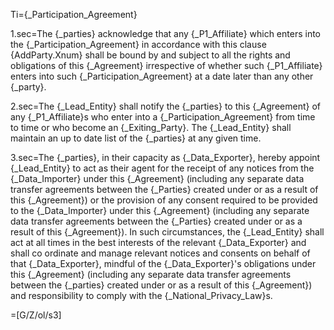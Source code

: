 Ti={_Participation_Agreement}

1.sec=The {_parties} acknowledge that any {_P1_Affiliate} which enters into the {_Participation_Agreement} in accordance with this clause {AddParty.Xnum} shall be bound by and subject to all the rights and obligations of this {_Agreement} irrespective of whether such {_P1_Affiliate} enters into such {_Participation_Agreement} at a date later than any other {_party}.

2.sec=The {_Lead_Entity} shall notify the {_parties} to this {_Agreement} of any {_P1_Affiliate}s who enter into a {_Participation_Agreement} from time to time or who become an {_Exiting_Party}. The {_Lead_Entity} shall maintain an up to date list of the {_parties} at any given time.

3.sec=The {_parties}, in their capacity as {_Data_Exporter}, hereby appoint {_Lead_Entity} to act as their agent for the receipt of any notices from the {_Data_Importer} under this {_Agreement} (including any separate data transfer agreements between the {_Parties} created under or as a result of this {_Agreement}) or the provision of any consent required to be provided to the {_Data_Importer} under this {_Agreement} (including any separate data transfer agreements between the {_Parties} created under or as a result of this {_Agreement}). In such circumstances, the {_Lead_Entity} shall act at all times in the best interests of the relevant {_Data_Exporter} and shall co ordinate and manage relevant notices and consents on behalf of that {_Data_Exporter}, mindful of the {_Data_Exporter}'s obligations under this {_Agreement} (including any separate data transfer agreements between the {_parties} created under or as a result of this {_Agreement}) and responsibility to comply with the {_National_Privacy_Law}s.

=[G/Z/ol/s3]
